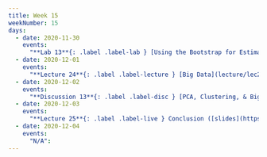 ```yaml
---
title: Week 15
weekNumber: 15
days:
  - date: 2020-11-30
    events:
      "**Lab 13**{: .label .label-lab } [Using the Bootstrap for Estimation](http://data100.datahub.berkeley.edu/hub/user-redirect/git-sync?repo=https://github.com/DS-100/fa20&subPath=lab/lab13_fixed) (due Dec. 7)":
  - date: 2020-12-01
    events:
      "**Lecture 24**{: .label .label-lecture } [Big Data](lecture/lec24) (QC due Dec. 7)":
  - date: 2020-12-02
    events:
      "**Discussion 13**{: .label .label-disc } [PCA, Clustering, & Big Data](https://drive.google.com/file/d/1BCYp_6p1Lrf-0b5ShGscF3UgwwaWHCNO/view?usp=sharing) [(video)](https://www.youtube.com/playlist?list=PLQCcNQgUcDfqnMB-zKP1xN7MDv_Vkbny_) [(solutions)](https://drive.google.com/file/d/13TtTmsTYDBRp6TR-Zfr_OV4zspXj1N2O/view?usp=sharing)":
  - date: 2020-12-03
    events:
      "**Lecture 25**{: .label .label-live } Conclusion ([slides](https://docs.google.com/presentation/d/1pxQmkcfhqfoDSHpkAfKPsTfrVa99g1-eYXCiXQ818Xk/edit#slide=id.p)) ([video](https://youtu.be/hpOopgKQ1qo)) (QC due Dec. 13)":
  - date: 2020-12-04
    events:
      "N/A":
---
```

